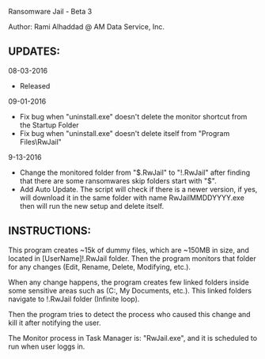 Ransomware Jail - Beta 3

Author: Rami Alhaddad @ AM Data Service, Inc.

UPDATES:
--------
08-03-2016
- Released

09-01-2016  
- Fix bug when "uninstall.exe" doesn't delete the monitor shortcut from the Startup Folder
- Fix bug when "uninstall.exe" doesn't delete itself from "Program Files\RwJail\"

9-13-2016
- Change the monitored folder from "$.RwJail" to "!.RwJail" after finding that there are some ransomwares skip folders start with "$".
- Add Auto Update.
The script will check if there is a newer version, if yes, will download it in the same folder with name RwJailMMDDYYYY.exe then will run the new setup and delete itself.

INSTRUCTIONS:
-------------
This program creates ~15k of dummy files, which are ~150MB in size, and located in [UserName]\!.RwJail folder.
Then the program monitors that folder for any changes (Edit, Rename, Delete, Modifying, etc.).

When any change happens, the program creates few linked folders inside some sensitive areas such as (C:\, My Documents, etc.). This linked folders navigate to !.RwJail folder (Infinite loop).

Then the program tries to detect the process who caused this change and kill it after notifying the user.

The Monitor process in Task Manager is: "RwJail.exe", and it is scheduled to run when user loggs in.
